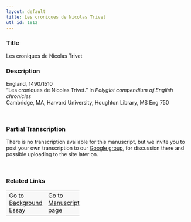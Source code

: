 ```yaml
---  
layout: default  
title: Les croniques de Nicolas Trivet  
utl_id: 1812
---
```


### Title

Les croniques de Nicolas Trivet


### Description

<p>England, 1490/1510<br />
“Les croniques de Nicolas Trivet.” In <em>Polyglot compendium of English chronicles</em><br />
Cambridge, MA, Harvard University, Houghton Library, MS Eng 750</p>
<p> </p>


### Partial Transcription

<p>There is no transcription available for this manuscript, but we invite you to post your own transcription to our <a href="https://paleography.library.utoronto.ca/content/group-work">Google group</a>, for discussion there and possible uploading to the site later on.</p>
<p> </p>


### Related Links

<table border="0.5" cellpadding="1" cellspacing="1" style="width: 200px; background-color:#F8F8F8;">
    <tbody style="border-color:#ccc">
        <tr style="border-color:#ccc">
            <td>Go to <a href="https://centerfordigitalhumanities.github.io/Newberry-French-paleography/essay/1812" target="_blank">Background Essay</a></td>
            <td>Go to <a href="https://centerfordigitalhumanities.github.io/Newberry-French-paleography/www/record.html?id=1812" target="_blank">Manuscript</a> page</td>
        </tr>
    </tbody>
</table>
